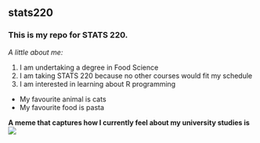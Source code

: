 ## stats220

### This is my repo for STATS 220. 

*A little about me:*

<!--- numbered lists --->
1. I am undertaking a degree in Food Science
2. I am taking STATS 220 because no other courses would fit my schedule
3. I am interested in learning about R programming
<!--- unordered lists --->
* My favourite animal is cats
* My favourite food is pasta

**A meme that captures how I currently feel about my university studies is** 
![](https://c.tenor.com/8druEACXtX8AAAAd/tenor.gif)
